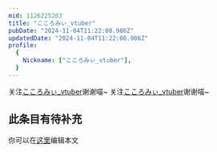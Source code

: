 ```yaml
---
mid: 1126225283
title: "こころみぃ_vtuber"
pubDate: "2024-11-04T11:22:08.986Z"
updatedDate: "2024-11-04T11:22:08.986Z"
profile:
  {
    Nickname: ["こころみぃ_vtuber"],
  }
---
```


关注[こころみぃ_vtuber](https://space.bilibili.com/1126225283)谢谢喵~ 关注[こころみぃ_vtuber](https://space.bilibili.com/1126225283)谢谢喵~

## 此条目有待补充
你可以在[这里](https://github.com/Yuhanawa/VTuber.ICU-Content/edit/master/v/こころみぃ_vtuber/index.md)编辑本文
